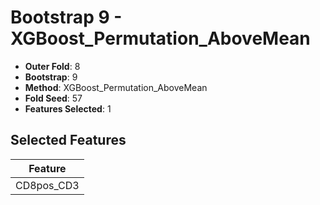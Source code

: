 # Bootstrap 9 - XGBoost_Permutation_AboveMean

- **Outer Fold**: 8
- **Bootstrap**: 9
- **Method**: XGBoost_Permutation_AboveMean
- **Fold Seed**: 57
- **Features Selected**: 1

## Selected Features

| Feature |
|---------|
| CD8pos_CD3 |
